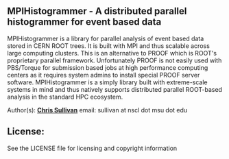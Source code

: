 MPIHistogrammer - A distributed parallel histogrammer for event based data
--
MPIHistogrammer is a library for parallel analysis of event based data stored in CERN ROOT trees.
It is built with MPI and thus scalable across large computing clusters. This is an alternative to
PROOF which is ROOT's proprietary parallel framework. Unfortunately PROOF is not easily used with PBS/Torque for
submission based jobs at high performance computing centers as it requires system admins to install special
PROOF server software. MPIHistogrammer is a simply library built with extreme-scale systems
in mind and thus natively supports distributed parallel ROOT-based analysis in the standard HPC ecosystem.


Author(s): __[Chris Sullivan]__ email: sullivan at nscl dot msu dot edu

[Chris Sullivan]: https://people.nscl.msu.edu/~sullivan/

License:
----------

See the LICENSE file for licensing and copyright information
